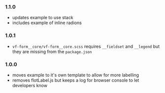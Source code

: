 ### 1.1.0

* updates example to use stack
* includes example of inline radions

### 1.0.1

* `vf-form__core/vf-form__core.scss` requires `__fieldset` and `__legend` but they are missing from the `package.json`

### 1.0.0

* moves example to it's own template to allow for more labelling
* removes flotLabel.js but keeps a log for browser console to let developers know

